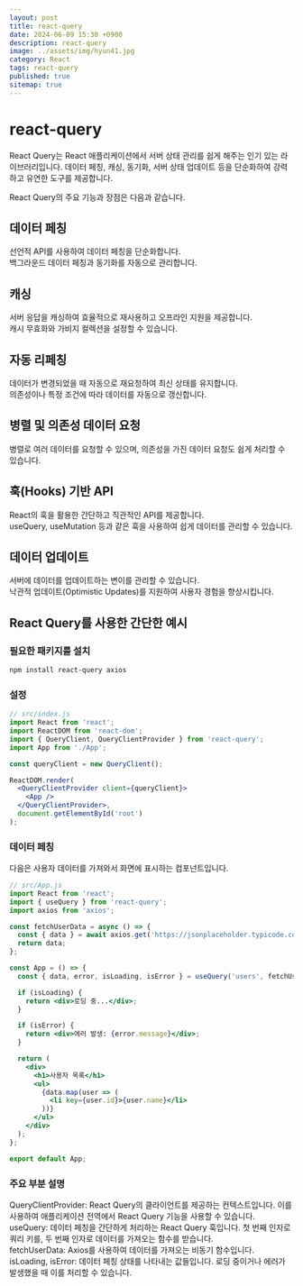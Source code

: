 ```yaml
---
layout: post
title: react-query
date: 2024-06-09 15:30 +0900
description: react-query
image: ../assets/img/hyun41.jpg
category: React
tags: react-query
published: true
sitemap: true
---
```


# react-query
React Query는 React 애플리케이션에서 서버 상태 관리를 쉽게 해주는 인기 있는 라이브러리입니다. 데이터 페칭, 캐싱, 동기화, 서버 상태 업데이트 등을 단순화하여 강력하고 유연한 도구를 제공합니다.

React Query의 주요 기능과 장점은 다음과 같습니다.

## 데이터 페칭
선언적 API를 사용하여 데이터 페칭을 단순화합니다.<br>
백그라운드 데이터 페칭과 동기화를 자동으로 관리합니다.

## 캐싱
서버 응답을 캐싱하여 효율적으로 재사용하고 오프라인 지원을 제공합니다.<br>
캐시 무효화와 가비지 컬렉션을 설정할 수 있습니다.

## 자동 리페칭
데이터가 변경되었을 때 자동으로 재요청하여 최신 상태를 유지합니다.<br>
의존성이나 특정 조건에 따라 데이터를 자동으로 갱신합니다.

## 병렬 및 의존성 데이터 요청
병렬로 여러 데이터를 요청할 수 있으며, 의존성을 가진 데이터 요청도 쉽게 처리할 수 있습니다.

## 훅(Hooks) 기반 API
React의 훅을 활용한 간단하고 직관적인 API를 제공합니다.<br>
useQuery, useMutation 등과 같은 훅을 사용하여 쉽게 데이터를 관리할 수 있습니다.

## 데이터 업데이트
서버에 데이터를 업데이트하는 변이를 관리할 수 있습니다.<br>
낙관적 업데이트(Optimistic Updates)를 지원하여 사용자 경험을 향상시킵니다.

## React Query를 사용한 간단한 예시

### 필요한 패키지를 설치
````bash
npm install react-query axios
````

### 설정

````jsx
// src/index.js
import React from 'react';
import ReactDOM from 'react-dom';
import { QueryClient, QueryClientProvider } from 'react-query';
import App from './App';

const queryClient = new QueryClient();

ReactDOM.render(
  <QueryClientProvider client={queryClient}>
    <App />
  </QueryClientProvider>,
  document.getElementById('root')
);
````

### 데이터 페칭
다음은 사용자 데이터를 가져와서 화면에 표시하는 컴포넌트입니다.

````jsx
// src/App.js
import React from 'react';
import { useQuery } from 'react-query';
import axios from 'axios';

const fetchUserData = async () => {
  const { data } = await axios.get('https://jsonplaceholder.typicode.com/users');
  return data;
};

const App = () => {
  const { data, error, isLoading, isError } = useQuery('users', fetchUserData);

  if (isLoading) {
    return <div>로딩 중...</div>;
  }

  if (isError) {
    return <div>에러 발생: {error.message}</div>;
  }

  return (
    <div>
      <h1>사용자 목록</h1>
      <ul>
        {data.map(user => (
          <li key={user.id}>{user.name}</li>
        ))}
      </ul>
    </div>
  );
};

export default App;
````

### 주요 부분 설명
QueryClientProvider: React Query의 클라이언트를 제공하는 컨텍스트입니다. 이를 사용하여 애플리케이션 전역에서 React Query 기능을 사용할 수 있습니다.<br>
useQuery: 데이터 페칭을 간단하게 처리하는 React Query 훅입니다. 첫 번째 인자로 쿼리 키를, 두 번째 인자로 데이터를 가져오는 함수를 받습니다.<br>
fetchUserData: Axios를 사용하여 데이터를 가져오는 비동기 함수입니다.<br>
isLoading, isError: 데이터 페칭 상태를 나타내는 값들입니다. 로딩 중이거나 에러가 발생했을 때 이를 처리할 수 있습니다.